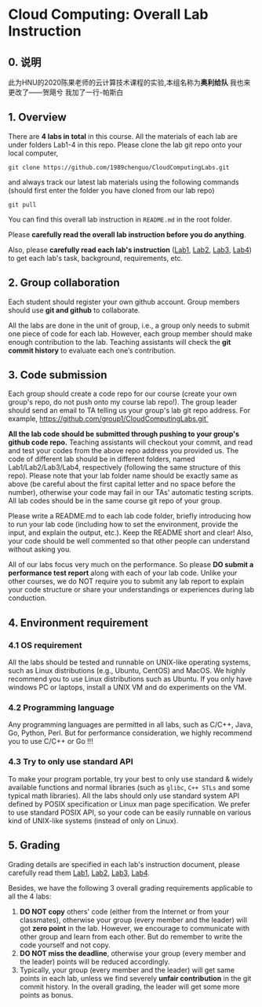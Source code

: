 # Cloud Computing: Overall Lab Instruction

<!--**This is the repo containing all the lab materials for undergraduate course CS06142 "Cloud Computing Techniques" at Hunan University**--> 
## 0. 说明
此为HNU的2020陈果老师的云计算技术课程的实验,本组名称为**奥利给队**
我也来更改了——贺飓兮
我加了一行-帕斯白

## 1. Overview

There are **4 labs in total** in this course. All the materials of each lab are under folders Lab1-4 in this repo. Please clone the lab git repo onto your local computer,

`git clone https://github.com/1989chenguo/CloudComputingLabs.git`

and always track our latest lab materials using the following commands (should first enter the folder you have cloned from our lab repo)

`git pull`

You can find this overall lab instruction in `README.md` in the root folder.

Please **carefully read the overall lab instruction before you do anything**. 

Also, please **carefully read each lab's instruction** ([Lab1](Lab1/README.md), [Lab2](Lab2/README.md), [Lab3](Lab3/README.md), [Lab4](Lab4/README.md)) to get each lab's task, background, requirements, etc.

## 2. Group collaboration

Each student should register your own github account. Group members should use **git and github** to collaborate. 

All the labs are done in the unit of group, i.e., a group only needs to submit one piece of code for each lab. However, each group member should make enough contribution to the lab. Teaching assistants will check the **git commit history** to evaluate each one’s contribution.

## 3. Code submission

Each group should create a code repo for our course (create your own group's repo, do not push onto my course lab repo!). The group leader should send an email to TA telling us your group's lab git repo address. For example, https://github.com/group1/CloudComputingLabs.git`

**All the lab code should be submitted through pushing to your group's github code repo.** Teaching assistants will checkout your commit, and read and test your codes from the above repo address you provided us. The code of different lab should be in different folders, named Lab1/Lab2/Lab3/Lab4, respectively (following the same structure of this repo). Please note that your lab folder name should be exactly same as above (be careful about the first capital letter and no space before the number), otherwise your code may fail in our TAs' automatic testing scripts. All lab codes should be in the same course git repo of your group.

Please write a README.md to each lab code folder, briefly introducing how to run your lab code (including how to set the environment, provide the input, and explain the output, etc.). Keep the README short and clear! Also, your code should be well commented so that other people can understand without asking you. 

All of our labs focus very much on the performance. So please **DO submit a performance test report** along with each of your lab code. Unlike your other courses, we do NOT require you to submit any lab report to explain your code structure or share your understandings or experiences during lab conduction.  

## 4. Environment requirement

### 4.1 OS requirement

All the labs should be tested and runnable on UNIX-like operating systems, such as Linux distributions (e.g., Ubuntu, CentOS) and MacOS. We highly recommend you to use Linux distributions such as Ubuntu.
If you only have windows PC or laptops, install a UNIX VM and do experiments on the VM.

### 4.2 Programming language

Any programming languages are permitted in all labs, such as C/C++, Java, Go, Python, Perl. But for performance consideration, we highly recommend you to use C/C++ or Go !!!

### 4.3 Try to only use standard API

To make your program portable, try your best to only use standard & widely available functions and normal libraries (such as `glibc`, `C++ STLs` and some typical math libraries). All the labs should only use standard system API defined by POSIX specification or Linux man page specification. We prefer to use standard POSIX API, so your code can be easily runnable on various kind of UNIX-like systems (instead of only on Linux). 

## 5. Grading

Grading details are specified in each lab's instruction document, please carefully read them [Lab1](Lab1/README.md), [Lab2](Lab2/README.md), [Lab3](Lab3/README.md), [Lab4](Lab4/README.md).

Besides, we have the following 3 overall grading requirements applicable to all the 4 labs:

1. **DO NOT copy** others' code (either from the Internet or from your classmates), otherwise your group (every member and the leader) will got **zero point** in the lab. However, we encourage to communicate with other group and learn from each other. But do remember to write the code yourself and not copy.
2. **DO NOT miss the deadline**, otherwise your group (every member and the leader) points will be reduced accordingly.
3. Typically, your group (every member and the leader) will get same points in each lab, unless we find severely **unfair contribution** in the git commit history.  In the overall grading, the leader will get some more points as bonus.
